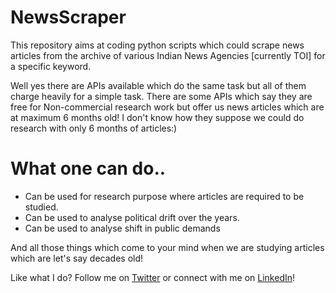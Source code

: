 # NewsScraper

This repository aims at coding python scripts which could scrape news articles from the archive of various Indian News Agencies [currently TOI] for a specific keyword.

Well yes there are APIs available which do the same task but all of them charge heavily for a simple task. There are some APIs which say they are free for Non-commercial research work but offer us news articles which are at maximum 6 months old! I don't know how they suppose we could do research with only 6 months of articles:)
# What one can do..
* Can be used for research purpose where articles are required to be studied.
* Can be used to analyse political drift over the years.
* Can be used to analyse shift in public demands

And all those things which come to your mind when we are studying articles which are let's say decades old! 

Like what I do? Follow me on [Twitter](https://twitter.com/high_in_entropy) or connect with me on [LinkedIn](https://www.linkedin.com/in/viraj-mohile-70560b157/)!
